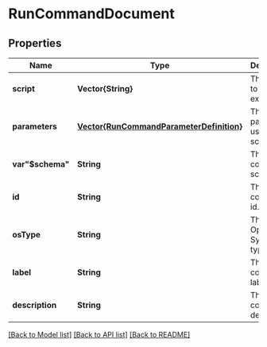 # RunCommandDocument


## Properties
Name | Type | Description | Notes
------------ | ------------- | ------------- | -------------
**script** | **Vector{String}** | The script to be executed. | [default to nothing]
**parameters** | [**Vector{RunCommandParameterDefinition}**](RunCommandParameterDefinition.md) | The parameters used by the script. | [optional] [default to nothing]
**var&quot;$schema&quot;** | **String** | The VM run command schema. | [default to nothing]
**id** | **String** | The VM run command id. | [default to nothing]
**osType** | **String** | The Operating System type. | [default to nothing]
**label** | **String** | The VM run command label. | [default to nothing]
**description** | **String** | The VM run command description. | [default to nothing]


[[Back to Model list]](../README.md#models) [[Back to API list]](../README.md#api-endpoints) [[Back to README]](../README.md)


